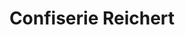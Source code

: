 ---
title: "Confiserie Reichert"
url: /berlin/confiserie-reichert-schlossstrasse/
shop: Süßwaren
---